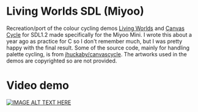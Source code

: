 # Living Worlds SDL (Miyoo)

Recreation/port of the colour cycling demos [Living Worlds](http://www.effectgames.com/demos/worlds/) and [Canvas Cycle](http://www.effectgames.com/demos/canvascycle/) for SDL1.2 made specifically for the Miyoo Mini. I wrote this about a year ago as practice for C so I don't remember much, but I was pretty happy with the final result.
Some of the source code, mainly for handling palette cycling, is from [jhuckaby/canvascycle](https://github.com/jhuckaby/canvascycle). The artworks used in the demos are copyrighted so are not provided.

# Video demo
[![IMAGE ALT TEXT HERE](https://img.youtube.com/vi/DyOOAqDLvVo/0.jpg)](https://www.youtube.com/watch?v=DyOOAqDLvVo)